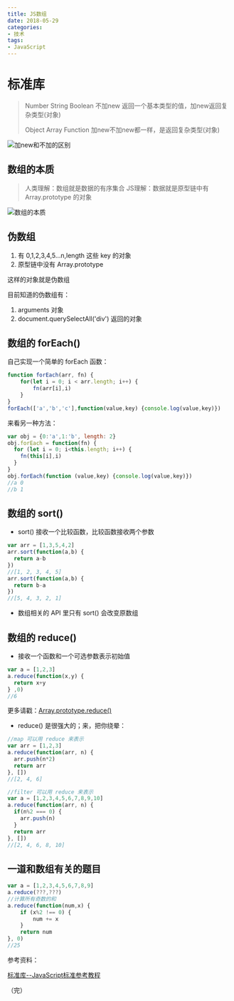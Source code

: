 ```yaml
---
title: JS数组
date: 2018-05-29
categories: 
- 技术
tags: 
- JavaScript
---
```




# 标准库

> Number String Boolean 不加new 返回一个基本类型的值，加new返回复杂类型(对象)
>
> Object Array Function 加new不加new都一样，是返回复杂类型(对象)



![加new和不加的区别](../imgs/加new和不加的区别.jpg)




## 数组的本质

> 人类理解：数组就是数据的有序集合
> JS理解：数据就是原型链中有 Array.prototype 的对象

![数组的本质](../imgs/数组的本质.jpg)



## 伪数组

1. 有 0,1,2,3,4,5...n,length 这些 key 的对象
2. 原型链中没有 Array.prototype

这样的对象就是伪数组

目前知道的伪数组有：

1. arguments 对象
2. document.querySelectAll('div') 返回的对象




## 数组的 forEach()

自己实现一个简单的 forEach 函数：

```javascript
function forEach(arr, fn) {
    for(let i = 0; i < arr.length; i++) {
        fn(arr[i],i)
    }
}
forEach(['a','b','c'],function(value,key) {console.log(value,key)})
```

来看另一种方法：

```javascript
var obj = {0:'a',1:'b', length: 2}
obj.forEach = function(fn) {
  for (let i = 0; i<this.length; i++) {
    fn(this[i],i)
  }
}
obj.forEach(function (value,key) {console.log(value,key)})
//a 0
//b 1
```



## 数组的 sort()

* sort() 接收一个比较函数，比较函数接收两个参数

```javascript
var arr = [1,3,5,4,2]
arr.sort(function(a,b) {
  return a-b
})
//[1, 2, 3, 4, 5]
arr.sort(function(a,b) {
  return b-a
})
//[5, 4, 3, 2, 1]
```

* 数组相关的 API 里只有 sort() 会改变原数组




## 数组的 reduce()

* 接收一个函数和一个可选参数表示初始值

```javascript
var a = [1,2,3]
a.reduce(function(x,y) {
  return x+y
} ,0)
//6
```

更多请戳：[Array.prototype.reduce()](https://developer.mozilla.org/zh-CN/docs/Web/JavaScript/Reference/Global_Objects/Array/Reduce)

* reduce() 是很强大的；来，把你绕晕：

```javascript
//map 可以用 reduce 来表示
var arr = [1,2,3]
a.reduce(function(arr, n) {
  arr.push(n*2)
  return arr
}, [])
//[2, 4, 6]

//filter 可以用 reduce 来表示
var a = [1,2,3,4,5,6,7,8,9,10]
a.reduce(function(arr, n) {
  if(n%2 === 0) {
    arr.push(n)
  }
  return arr
}, [])
//[2, 4, 6, 8, 10]
```



## 一道和数组有关的题目

```javascript
var a = [1,2,3,4,5,6,7,8,9]
a.reduce(???,???)
//计算所有奇数的和
a.reduce(function(num,x) {
    if (x%2 !== 0) {
        num += x
    }
    return num
}, 0)
//25
```



参考资料：

[标准库--JavaScript标准参考教程](http://javascript.ruanyifeng.com/#toc2)



（完）
